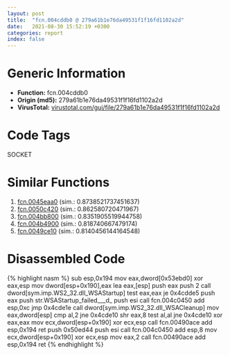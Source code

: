 ```yaml
---
layout: post
title:  "fcn.004cddb0 @ 279a61b1e76da49531f1f16fd1102a2d"
date:   2021-08-30 15:52:19 +0300
categories: report
index: false
---
```


# Generic Information
- **Function:** fcn.004cddb0
- **Origin (md5):** 279a61b1e76da49531f1f16fd1102a2d
- **VirusTotal:** [virustotal.com/gui/file/279a61b1e76da49531f1f16fd1102a2d][virustotal_ref]

# Code Tags
<span class="tag" id="SOCKET">SOCKET</span>


# Similar Functions

1. [fcn.0045eaa0][similar_1_ref] (sim.: 0.8738521737451637)
2. [fcn.0050c420][similar_2_ref] (sim.: 0.862580720471967)
3. [fcn.004bb800][similar_3_ref] (sim.: 0.8351905519944758)
4. [fcn.004b4900][similar_4_ref] (sim.: 0.818740667479174)
5. [fcn.0049ce10][similar_5_ref] (sim.: 0.8140456144164548)


# Disassembled Code

{% highlight nasm %}
sub esp,0x194
mov eax,dword[0x53ebd0]
xor eax,esp
mov dword[esp+0x190],eax
lea eax,[esp]
push eax
push 2
call dword[sym.imp.WS2_32.dll_WSAStartup]
test eax,eax
je 0x4cdde5
push eax
push str.WSAStartup_failed___d_
push esi
call fcn.004c0450
add esp,0xc
jmp 0x4cde1e
call dword[sym.imp.WS2_32.dll_WSACleanup]
mov eax,dword[esp]
cmp al,2
jne 0x4cde10
shr eax,8
test al,al
jne 0x4cde10
xor eax,eax
mov ecx,dword[esp+0x190]
xor ecx,esp
call fcn.00490ace
add esp,0x194
ret 
push 0x50ed44
push esi
call fcn.004c0450
add esp,8
mov ecx,dword[esp+0x190]
xor ecx,esp
mov eax,2
call fcn.00490ace
add esp,0x194
ret 
{% endhighlight %}


[similar_1_ref]: /report/fcn.0045eaa0@289859175c221b107317af7727d26c17
[similar_2_ref]: /report/fcn.0050c420@17d73cbafe6dd96dd6f2291fab06fbb5
[similar_3_ref]: /report/fcn.004bb800@1160595edb203a63cb2ca3ce2ff04f47
[similar_4_ref]: /report/fcn.004b4900@279a61b1e76da49531f1f16fd1102a2d
[similar_5_ref]: /report/fcn.0049ce10@1160595edb203a63cb2ca3ce2ff04f47
[virustotal_ref]: https://www.virustotal.com/gui/file/279a61b1e76da49531f1f16fd1102a2d